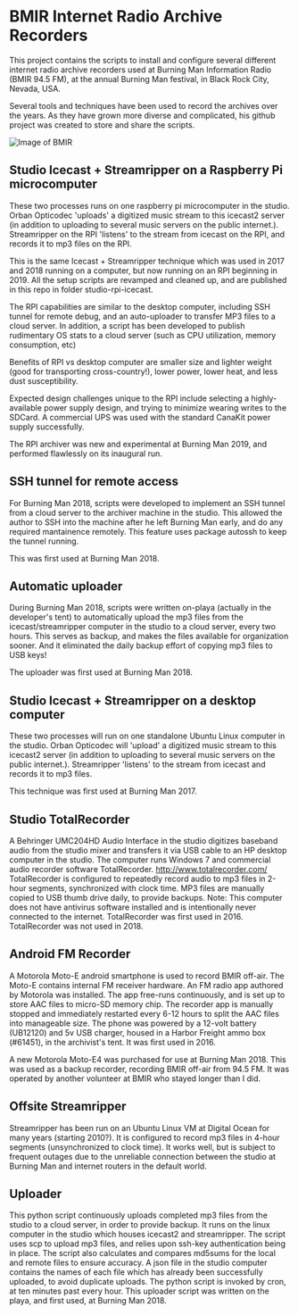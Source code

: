 # BMIR Internet Radio Archive Recorders

This project contains the scripts to install and configure several different internet radio archive recorders used at Burning Man Information Radio (BMIR 94.5 FM), at the annual Burning Man festival, in Black Rock City, Nevada, USA.

Several tools and techniques have been used to record the archives over the years.  As they have grown more diverse and complicated, his github project was created to store and share the scripts.


![Image of BMIR](https://raw.githubusercontent.com/sagittandy/bmir-archive-recorders/master/pix/bmir.archivers.2017.png)


## Studio Icecast + Streamripper on a Raspberry Pi microcomputer

These two processes runs on one raspberry pi microcomputer in the studio.  Orban Opticodec 'uploads' a digitized music stream to this icecast2 server (in addition to uploading to several music servers on the public internet.).  Streamripper on the RPI 'listens' to the stream from icecast on the RPI, and records it to mp3 files on the RPI.

This is the same Icecast + Streamripper technique which was used in 2017 and 2018 running on a computer, but now running on an RPI beginning in 2019.  All the setup scripts are revamped and cleaned up, and are published in this repo in folder studio-rpi-icecast.

The RPI capabilities are similar to the desktop computer, including SSH tunnel for remote debug, and an auto-uploader to transfer MP3 files to a cloud server.  In addition, a script has been developed to publish rudimentary OS stats to a cloud server (such as CPU utilization, memory consumption, etc)

Benefits of RPI vs desktop computer are smaller size and lighter weight (good for transporting cross-country!), lower power, lower heat, and less dust susceptibility.

Expected design challenges unique to the RPI include selecting a highly-available power supply design, and trying to minimize wearing writes to the SDCard.  A commercial UPS was used with the standard CanaKit power supply successfully.

The RPI archiver was new and experimental at Burning Man 2019, and performed flawlessly on its inaugural run.

## SSH tunnel for remote access

For Burning Man 2018, scripts were developed to implement an SSH tunnel from a cloud server to the archiver machine in the studio.  This allowed the author to SSH into the machine after he left Burning Man early, and do any required mantainence remotely.  This feature uses package autossh to keep the tunnel running.

This was first used at Burning Man 2018.

## Automatic uploader

During Burning Man 2018, scripts were written on-playa (actually in the developer's tent) to automatically upload the mp3 files from the icecast/streamripper computer in the studio to a cloud server, every two hours.  This serves as backup, and makes the files available for organization sooner.  And it eliminated the daily backup effort of copying mp3 files to USB keys!

The uploader was first used at Burning Man 2018.

## Studio Icecast + Streamripper on a desktop computer

These two processes will run on one standalone Ubuntu Linux computer in the studio.  Orban Opticodec will 'upload' a digitized music stream to this icecast2 server (in addition to uploading to several music servers on the public internet.).  Streamripper 'listens' to the stream from icecast and records it to mp3 files.

This technique was first used at Burning Man 2017.

## Studio TotalRecorder

A Behringer UMC204HD Audio Interface in the studio digitizes baseband audio from the studio mixer and transfers it via USB cable to an HP desktop computer in the studio.  The computer runs Windows 7 and commercial audio recorder software TotalRecorder.  http://www.totalrecorder.com/  TotalRecorder is configured to repeatedly record audio to mp3 files in 2-hour segments, synchronized with clock time.  MP3 files are manually copied to USB thumb drive daily, to provide backups.  Note:  This computer does not have antivirus software installed and is intentionally never connected to the internet.  TotalRecorder was first used in 2016.  TotalRecorder was not used in 2018.

## Android FM Recorder

A Motorola Moto-E android smartphone is used to record BMIR off-air.  The Moto-E contains internal FM receiver hardware.  An FM radio app authored by Motorola was installed.  The app free-runs continuously, and is set up to store AAC files to micro-SD memory chip.  The recorder app is manually stopped and immediately restarted every 6-12 hours to split the AAC files into manageable size.  The phone was powered by a 12-volt battery (UB12120) and 5v USB charger, housed in a Harbor Freight ammo box (#61451), in the archivist's tent.  It was first used in 2016.

A new Motorola Moto-E4 was purchased for use at Burning Man 2018.  This was used as a backup recorder, recording BMIR off-air from 94.5 FM.  It was operated by another volunteer at BMIR who stayed longer than I did.

## Offsite Streamripper

Streamripper has been run on an Ubuntu Linux VM at Digital Ocean for many years (starting 2010?).  It is configured to record mp3 files in 4-hour segments (unsynchronized to clock time).  It works well, but is subject to frequent outages due to the unreliable connection between the studio at Burning Man and internet routers in the default world.

## Uploader

This python script continuously uploads completed mp3 files from the studio to a cloud server, in order to provide backup.  It runs on the linux computer in the studio which houses icecast2 and streamripper.  The script uses scp to upload mp3 files, and relies upon ssh-key authentication being in place.  The script also calculates and compares md5sums for the local and remote files to ensure accuracy.  A json file in the studio computer contains the names of each file which has already been successfully uploaded, to avoid duplicate uploads.  The python script is invoked by cron, at ten minutes past every hour.  This uploader script was written on the playa, and first used, at Burning Man 2018.
